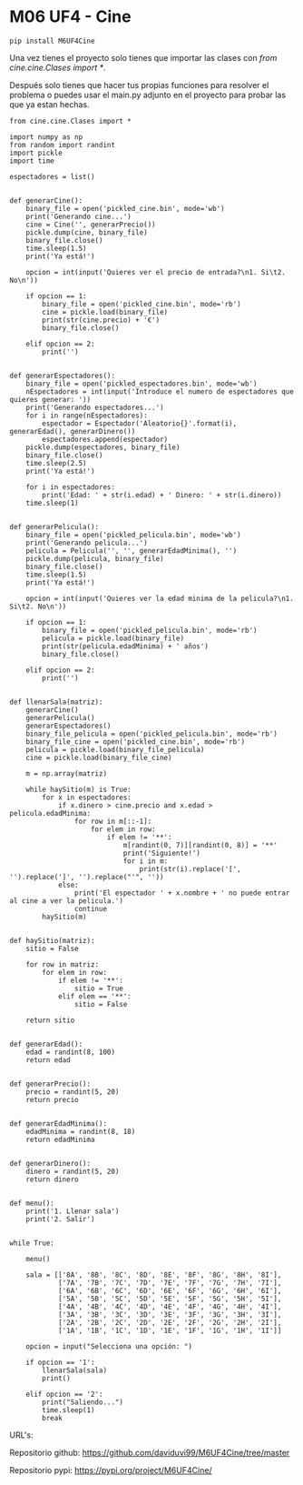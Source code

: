 # M06 UF4 - Cine

    pip install M6UF4Cine

Una vez tienes el proyecto solo tienes que importar las clases con
_from cine.cine.Clases import *_.

Después solo tienes que hacer tus propias funciones para resolver el problema o
puedes usar el main.py adjunto en el proyecto para probar las que ya estan hechas.

    from cine.cine.Clases import *

    import numpy as np
    from random import randint
    import pickle
    import time

    espectadores = list()


    def generarCine():
        binary_file = open('pickled_cine.bin', mode='wb')
        print('Generando cine...')
        cine = Cine('', generarPrecio())
        pickle.dump(cine, binary_file)
        binary_file.close()
        time.sleep(1.5)
        print('Ya está!')

        opcion = int(input('Quieres ver el precio de entrada?\n1. Si\t2. No\n'))

        if opcion == 1:
            binary_file = open('pickled_cine.bin', mode='rb')
            cine = pickle.load(binary_file)
            print(str(cine.precio) + '€')
            binary_file.close()

        elif opcion == 2:
            print('')


    def generarEspectadores():
        binary_file = open('pickled_espectadores.bin', mode='wb')
        nEspectadores = int(input('Introduce el numero de espectadores que quieres generar: '))
        print('Generando espectadores...')
        for i in range(nEspectadores):
            espectador = Espectador('Aleatorio{}'.format(i), generarEdad(), generarDinero())
            espectadores.append(espectador)
        pickle.dump(espectadores, binary_file)
        binary_file.close()
        time.sleep(2.5)
        print('Ya está!')

        for i in espectadores:
            print('Edad: ' + str(i.edad) + ' Dinero: ' + str(i.dinero))
        time.sleep(1)


    def generarPelicula():
        binary_file = open('pickled_pelicula.bin', mode='wb')
        print('Generando pelicula...')
        pelicula = Pelicula('', '', generarEdadMinima(), '')
        pickle.dump(pelicula, binary_file)
        binary_file.close()
        time.sleep(1.5)
        print('Ya está!')

        opcion = int(input('Quieres ver la edad minima de la pelicula?\n1. Si\t2. No\n'))

        if opcion == 1:
            binary_file = open('pickled_pelicula.bin', mode='rb')
            pelicula = pickle.load(binary_file)
            print(str(pelicula.edadMinima) + ' años')
            binary_file.close()

        elif opcion == 2:
            print('')


    def llenarSala(matriz):
        generarCine()
        generarPelicula()
        generarEspectadores()
        binary_file_pelicula = open('pickled_pelicula.bin', mode='rb')
        binary_file_cine = open('pickled_cine.bin', mode='rb')
        pelicula = pickle.load(binary_file_pelicula)
        cine = pickle.load(binary_file_cine)

        m = np.array(matriz)

        while haySitio(m) is True:
            for x in espectadores:
                if x.dinero > cine.precio and x.edad > pelicula.edadMinima:
                    for row in m[::-1]:
                        for elem in row:
                            if elem != '**':
                                m[randint(0, 7)][randint(0, 8)] = '**'
                                print('Siguiente!')
                                for i in m:
                                    print(str(i).replace('[', '').replace(']', '').replace("'", ''))
                else:
                    print('El espectador ' + x.nombre + ' no puede entrar al cine a ver la pelicula.')
                    continue
            haySitio(m)


    def haySitio(matriz):
        sitio = False

        for row in matriz:
            for elem in row:
                if elem != '**':
                    sitio = True
                elif elem == '**':
                    sitio = False

        return sitio


    def generarEdad():
        edad = randint(8, 100)
        return edad


    def generarPrecio():
        precio = randint(5, 20)
        return precio


    def generarEdadMinima():
        edadMinima = randint(8, 18)
        return edadMinima


    def generarDinero():
        dinero = randint(5, 20)
        return dinero


    def menu():
        print('1. Llenar sala')
        print('2. Salir')


    while True:

        menu()

        sala = [['8A', '8B', '8C', '8D', '8E', '8F', '8G', '8H', '8I'],
                ['7A', '7B', '7C', '7D', '7E', '7F', '7G', '7H', '7I'],
                ['6A', '6B', '6C', '6D', '6E', '6F', '6G', '6H', '6I'],
                ['5A', '5B', '5C', '5D', '5E', '5F', '5G', '5H', '5I'],
                ['4A', '4B', '4C', '4D', '4E', '4F', '4G', '4H', '4I'],
                ['3A', '3B', '3C', '3D', '3E', '3F', '3G', '3H', '3I'],
                ['2A', '2B', '2C', '2D', '2E', '2F', '2G', '2H', '2I'],
                ['1A', '1B', '1C', '1D', '1E', '1F', '1G', '1H', '1I']]

        opcion = input("Selecciona una opción: ")

        if opcion == '1':
            llenarSala(sala)
            print()

        elif opcion == '2':
            print("Saliendo...")
            time.sleep(1)
            break

URL's:

Repositorio github: https://github.com/daviduvi99/M6UF4Cine/tree/master

Repositorio pypi: https://pypi.org/project/M6UF4Cine/